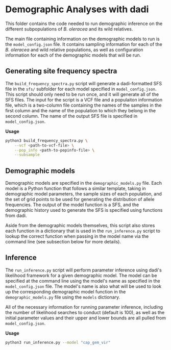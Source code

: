 # Demographic Analyses with dadi

This folder contains the code needed to run demographic inference on the different subpopulations
of *B. oleracea* and its wild relatives.

The main file containing information on the demographic models to run is the `model_config.json` file.
It contains sampling information for each of the *B. oleracea* and wild relative populations, as well as
configuration information for each of the demographic models that will be run.

## Generating site frequency spectra

The `build_frequency_spectra.py` script will generate a dadi-formatted SFS file in the
`sfs/` subfolder for each model specified in `model_config.json`. This script should only need to be run once,
and it will generate all of the SFS files. The input for the script is a VCF file and a populaiton information file,
which is a two-column file containing the names of the samples in the first column and the name of the population
to which they belong in the second column. The name of the output SFS file is specified in `model_config.json`.

**Usage**

```bash
python3 build_frequency_spectra.py \
    --vcf <path-to-vcf-file> \
    --pop_info <path-to-popinfo-file> \
    --subsample
```

## Demographic models

Demographic models are specified in the `demographic_models.py` file.
Each model is a Python function that follows a similar template, taking
in demographic model parameters, the sample sizes of each population, and
the set of grid points to be used for generating the distribution of allele
frequencies. The output of the model function is a SFS, and the demographic history
used to generate the SFS is specified using functions from dadi.

Aside from the demographic models themselves, this script also stores each function in a
dictionary that is used in the `run_inference.py` script to lookup the correct function
when passing in the model name via the command line (see subsection below for more details).

## Inference

The `run_inference.py` script will perform parameter inference using dadi's likelihood framework
for a given demographic model. The model can be specified at the command line using the model's name
as specified in the `model_config.json` file. The model's name is also what will be used to look
up the corresponding demographic model function in the `demographic_models.py` file using the `models`
dictionary.

All of the necessary information for running parameter inference, including the number of likelihood searches to conduct
(default is 100), as well as the initial parameter values and their upper and lower bounds are all pulled from
`model_config.json`.

**Usage**

```bash
python3 run_inference.py --model "cap_gem_vir"
```